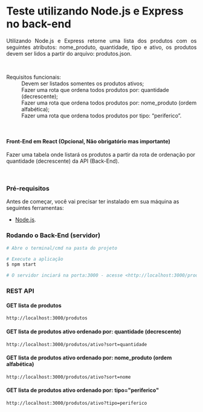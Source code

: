 <h1>Teste utilizando Node.js e Express no back-end</h1>

<p align="justify">Utilizando Node.js e Express retorne uma lista dos produtos com os seguintes
atributos: nome_produto, quantidade, tipo e ativo, os produtos devem ser lidos a
partir do arquivo: produtos.json.</p>
<br/>

<dl>
<dt>Requisitos funcionais:</dt>	
<dd>Devem ser listados somentes os produtos ativos;</dd>
<dd>Fazer uma rota que ordena todos produtos por: quantidade (decrescente);</dd>
<dd>Fazer uma rota que ordena todos produtos por: nome_produto (ordem alfabética);</dd>
<dd>Fazer uma rota que ordena todos produtos por tipo: “periferico”.</dd>
</dl>
<br/>
<h4>Front-End em React (Opcional, Não obrigatório mas importante)</h4>

<p>Fazer uma tabela onde listará os produtos a partir da rota de ordenação por quantidade (decrescente) da API (Back-End).</p>
<br/>

### Pré-requisitos

Antes de começar, você vai precisar ter instalado em sua máquina as seguintes ferramentas:
- [Node.js](https://nodejs.org/en/).

### Rodando o Back-End (servidor)

```bash
# Abre o terminal/cmd na pasta do projeto

# Execute a aplicação
$ npm start

# O servidor inciará na porta:3000 - acesse <http://localhost:3000/produtos>
```
### REST API

#### GET lista de produtos
```
http://localhost:3000/produtos
```

#### GET lista de produtos ativo ordenado por: quantidade (decrescente)
```
http://localhost:3000/produtos/ativo?sort=quantidade
```

#### GET lista de produtos ativo ordenado por: nome_produto (ordem alfabética)
```
http://localhost:3000/produtos/ativo?sort=nome
```

#### GET lista de produtos ativo ordenado por: tipo="periferico"
```
http://localhost:3000/produtos/ativo?tipo=periferico
```
